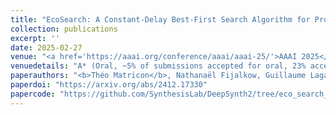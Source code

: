 ```yaml
---
title: "EcoSearch: A Constant-Delay Best-First Search Algorithm for Program Synthesis"
collection: publications
excerpt: ''
date: 2025-02-27
venue: "<a href='https://aaai.org/conference/aaai/aaai-25/'>AAAI 2025</a>"
venuedetails: "A* (Oral, ~5% of submissions accepted for oral, 23% acceptance rate, 13k+ submissions)"
paperauthors: "<b>Théo Matricon</b>, Nathanaël Fijalkow, Guillaume Lagarde"
paperdoi: "https://arxiv.org/abs/2412.17330"
papercode: "https://github.com/SynthesisLab/DeepSynth2/tree/eco_search_aaai"
---
```


